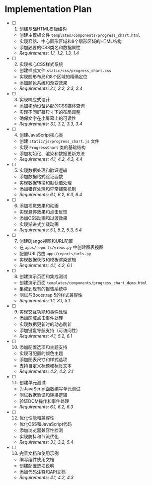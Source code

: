 # Implementation Plan

- [ ] 1. 创建基础HTML模板结构
  - 创建主模板文件 `templates/components/progress_chart.html`
  - 实现容器、中心圆形区域和8个扇形区域的HTML结构
  - 添加必要的CSS类名和数据属性
  - _Requirements: 1.1, 1.2, 1.3, 1.4_

- [ ] 2. 实现核心CSS样式系统
  - 创建样式文件 `static/css/progress_chart.css`
  - 实现圆形布局和8个区域的精确定位
  - 添加颜色系统和渐变效果
  - _Requirements: 2.1, 2.2, 2.3, 2.4_

- [ ] 3. 实现响应式设计
  - 添加移动设备适配的CSS媒体查询
  - 实现不同屏幕尺寸下的布局调整
  - 确保文字在小屏幕上的可读性
  - _Requirements: 3.1, 3.2, 3.3, 3.4_

- [ ] 4. 创建JavaScript核心类
  - 创建 `static/js/progress_chart.js` 文件
  - 实现 `ProgressChart` 类的基础结构
  - 添加初始化、渲染和数据更新方法
  - _Requirements: 4.1, 4.2, 4.3, 4.4_

- [ ] 5. 实现数据处理和验证逻辑
  - 添加数据格式验证函数
  - 实现数据转换和默认值处理
  - 添加错误处理和异常捕获机制
  - _Requirements: 6.1, 6.2, 6.3, 6.4_

- [ ] 6. 添加视觉效果和动画
  - 实现悬停效果和点击反馈
  - 添加CSS动画和过渡效果
  - 实现渐进式加载动画
  - _Requirements: 5.1, 5.2, 5.3, 5.4_

- [ ] 7. 创建Django视图和URL配置
  - 在 `apps/reports/views.py` 中创建图表视图
  - 配置URL路由 `apps/reports/urls.py`
  - 实现数据获取和模板渲染逻辑
  - _Requirements: 4.1, 4.2, 6.1_

- [ ] 8. 创建演示页面和集成测试
  - 创建演示页面 `templates/components/progress_chart_demo.html`
  - 集成到现有的报告系统中
  - 测试与Bootstrap 5的样式兼容性
  - _Requirements: 1.1, 3.1, 5.1_

- [ ] 9. 实现交互功能和事件处理
  - 添加区域点击事件处理
  - 实现数据更新时的动态刷新
  - 添加键盘导航支持（可访问性）
  - _Requirements: 4.1, 5.2, 6.1_

- [ ] 10. 添加配置选项和主题支持
  - 实现可配置的颜色主题
  - 添加图表尺寸和样式选项
  - 支持自定义标题和标签文本
  - _Requirements: 4.2, 4.3, 2.1_

- [ ] 11. 创建单元测试
  - 为JavaScript函数编写单元测试
  - 测试数据验证和转换逻辑
  - 验证DOM操作和事件处理
  - _Requirements: 6.1, 6.2, 6.3_

- [ ] 12. 优化性能和兼容性
  - 优化CSS和JavaScript代码
  - 添加浏览器兼容性检测
  - 实现防抖和节流优化
  - _Requirements: 3.1, 3.2, 5.4_

- [ ] 13. 完善文档和使用示例
  - 编写组件使用文档
  - 创建配置选项说明
  - 添加代码注释和API文档
  - _Requirements: 4.1, 4.2, 4.3_